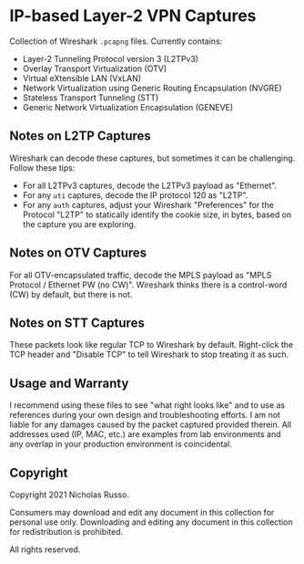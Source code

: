 # IP-based Layer-2 VPN Captures
Collection of Wireshark `.pcapng` files. Currently contains:
  - Layer-2 Tunneling Protocol version 3 (L2TPv3)
  - Overlay Transport Virtualization (OTV)
  - Virtual eXtensible LAN (VxLAN)
  - Network Virtualization using Generic Routing Encapsulation (NVGRE)
  - Stateless Transport Tunneling (STT)
  - Generic Network Virtualization Encapsulation (GENEVE)

## Notes on L2TP Captures
Wireshark can decode these captures, but sometimes it can be challenging.
Follow these tips:
  * For all L2TPv3 captures, decode the L2TPv3 payload as "Ethernet".
  * For any `uti` captures, decode the IP protocol 120 as "L2TP".
  * For any `auth` captures, adjust your Wireshark "Preferences" for the Protocol "L2TP" to statically identify the cookie size, in bytes, based on the capture you are exploring.

## Notes on OTV Captures
For all OTV-encapsulated traffic, decode the MPLS payload as "MPLS Protocol / Ethernet PW (no CW)".
Wireshark thinks there is a control-word (CW) by default, but there is not.

## Notes on STT Captures
These packets look like regular TCP to Wireshark by default. Right-click the TCP header and
"Disable TCP" to tell Wireshark to stop treating it as such.

## Usage and Warranty
I recommend using these files to see "what right looks like" and to use
as references during your own design and troubleshooting efforts. I am
not liable for any damages caused by the packet captured provided therein.
All addresses used (IP, MAC, etc.) are examples from lab environments
and any overlap in your production environment is coincidental.

## Copyright
Copyright 2021 Nicholas Russo.

Consumers may download and edit any document in this collection for personal
use only. Downloading and editing any document in this collection for
redistribution is prohibited.

All rights reserved.
